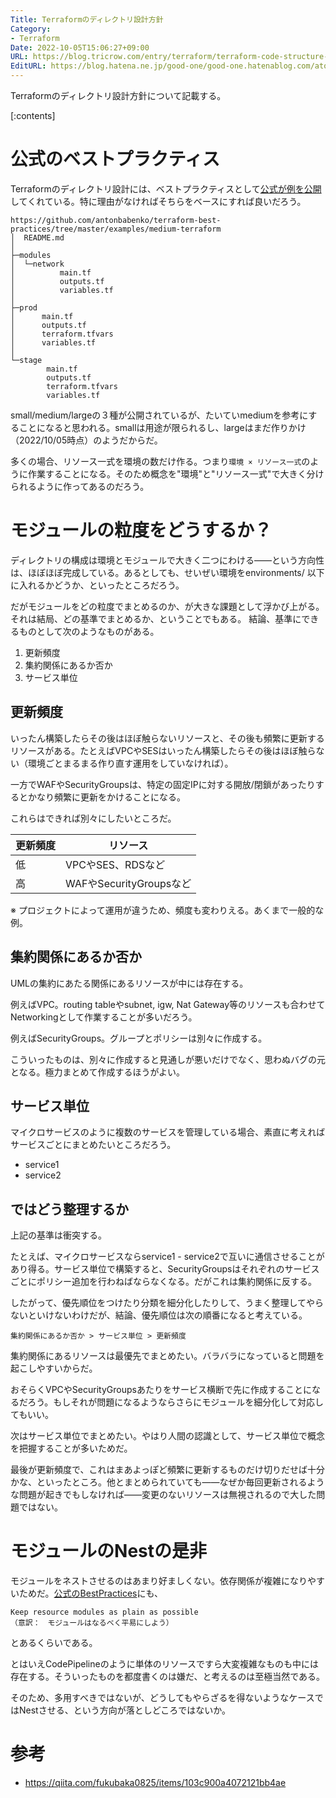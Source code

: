 ```yaml
---
Title: Terraformのディレクトリ設計方針
Category:
- Terraform
Date: 2022-10-05T15:06:27+09:00
URL: https://blog.tricrow.com/entry/terraform/terraform-code-structure-plan
EditURL: https://blog.hatena.ne.jp/good-one/good-one.hatenablog.com/atom/entry/4207112889924732234
---
```


Terraformのディレクトリ設計方針について記載する。

[:contents]

# 公式のベストプラクティス

Terraformのディレクトリ設計には、ベストプラクティスとして[公式が例を公開](https://www.terraform-best-practices.com/examples)してくれている。特に理由がなければそちらをベースにすれば良いだろう。


    https://github.com/antonbabenko/terraform-best-practices/tree/master/examples/medium-terraform
    │  README.md
    │
    ├─modules
    │  └─network
    │          main.tf
    │          outputs.tf
    │          variables.tf
    │
    ├─prod
    │      main.tf
    │      outputs.tf
    │      terraform.tfvars
    │      variables.tf
    │
    └─stage
            main.tf
            outputs.tf
            terraform.tfvars
            variables.tf


small/medium/largeの３種が公開されているが、たいていmediumを参考にすることになると思われる。smallは用途が限られるし、largeはまだ作りかけ（2022/10/05時点）のようだからだ。

多くの場合、リソース一式を環境の数だけ作る。つまり`環境 × リソース一式`のように作業することになる。そのため概念を"環境"と"リソース一式"で大きく分けられるように作ってあるのだろう。

# モジュールの粒度をどうするか？

ディレクトリの構成は環境とモジュールで大きく二つにわける――という方向性は、ほぼほぼ完成している。あるとしても、せいぜい環境をenvironments/ 以下に入れるかどうか、といったところだろう。

だがモジュールをどの粒度でまとめるのか、が大きな課題として浮かび上がる。それは結局、どの基準でまとめるか、ということでもある。
結論、基準にできるものとして次のようなものがある。

1. 更新頻度
2. 集約関係にあるか否か
3. サービス単位

## 更新頻度

いったん構築したらその後はほぼ触らないリソースと、その後も頻繁に更新するリソースがある。たとえばVPCやSESはいったん構築したらその後はほぼ触らない（環境ごとまるまる作り直す運用をしていなければ）。

一方でWAFやSecurityGroupsは、特定の固定IPに対する開放/閉鎖があったりするとかなり頻繁に更新をかけることになる。

これらはできれば別々にしたいところだ。

| 更新頻度 | リソース |
|---|---|
| 低 | VPCやSES、RDSなど |
| 高 | WAFやSecurityGroupsなど |

※ プロジェクトによって運用が違うため、頻度も変わりえる。あくまで一般的な例。


## 集約関係にあるか否か

UMLの集約にあたる関係にあるリソースが中には存在する。

例えばVPC。routing tableやsubnet, igw, Nat Gateway等のリソースも合わせてNetworkingとして作業することが多いだろう。

例えばSecurityGroups。グループとポリシーは別々に作成する。

こういったものは、別々に作成すると見通しが悪いだけでなく、思わぬバグの元となる。極力まとめて作成するほうがよい。

## サービス単位

マイクロサービスのように複数のサービスを管理している場合、素直に考えればサービスごとにまとめたいところだろう。

- service1
- service2


## ではどう整理するか

上記の基準は衝突する。

たとえば、マイクロサービスならservice1 - service2で互いに通信させることがあり得る。サービス単位で構築すると、SecurityGroupsはそれぞれのサービスごとにポリシー追加を行わねばならなくなる。だがこれは集約関係に反する。

したがって、優先順位をつけたり分類を細分化したりして、うまく整理してやらないといけないわけだが、結論、優先順位は次の順番になると考えている。

    集約関係にあるか否か > サービス単位 > 更新頻度

集約関係にあるリソースは最優先でまとめたい。バラバラになっていると問題を起こしやすいからだ。

おそらくVPCやSecurityGroupsあたりをサービス横断で先に作成することになるだろう。もしそれが問題になるようならさらにモジュールを細分化して対応してもいい。

次はサービス単位でまとめたい。やはり人間の認識として、サービス単位で概念を把握することが多いためだ。

最後が更新頻度で、これはまあよっぽど頻繁に更新するものだけ切りだせば十分かな、といったところ。他とまとめられていても――なぜか毎回更新されるような問題が起きでもしなければ――変更のないリソースは無視されるので大した問題ではない。


# モジュールのNestの是非

モジュールをネストさせるのはあまり好ましくない。依存関係が複雑になりやすいためだ。[公式のBestPractices](https://www.terraform-best-practices.com/code-structure)にも、

    Keep resource modules as plain as possible
    （意訳：　モジュールはなるべく平易にしよう）

とあるくらいである。

とはいえCodePipelineのように単体のリソースですら大変複雑なものも中には存在する。そういったものを都度書くのは嫌だ、と考えるのは至極当然である。

そのため、多用すべきではないが、どうしてもやらざるを得ないようなケースではNestさせる、という方向が落としどころではないか。


# 参考

- https://qiita.com/fukubaka0825/items/103c900a4072121bb4ae
